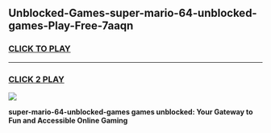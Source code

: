 
## Unblocked-Games-super-mario-64-unblocked-games-Play-Free-7aaqn
<h3>
<a href="https://premium76.site?title=super-mario-64-unblocked-games&ref=10A">CLICK TO PLAY</a></h3>
<hr>

<h3>
<a href="https://premium76.site?title=super-mario-64-unblocked-games&ref=10A">CLICK 2 PLAY</a>
  
</h3>

<a href="https://premium76.site?title=super-mario-64-unblocked-games&ref=10A"><img src="https://clearcache.store/games.png"></a>


**super-mario-64-unblocked-games games unblocked: Your Gateway to Fun and Accessible Online Gaming**
